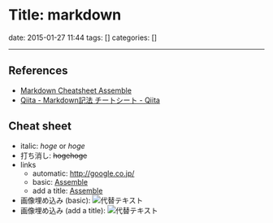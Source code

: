 # Title: markdown

date: 2015-01-27 11:44
tags: []
categories: []

---
## References

* [Markdown Cheatsheet Assemble](http://assemble.io/docs/Cheatsheet-Markdown.html)
* [Qiita - Markdown記法 チートシート - Qiita](http://qiita.com/Qiita/items/c686397e4a0f4f11683d)

## Cheat sheet

* italic:
	*hoge*
	or
	_hoge_
* 打ち消し:
	~~hogehoge~~
* links
	* automatic:
		<http://google.co.jp/>
	* basic:
		[Assemble](http://google.co.jp/)
	* add a title:
		[Assemble](http://google.co.jp/ "title!")
* 画像埋め込み (basic):
	![代替テキスト](画像のURL)
* 画像埋め込み (add a title):
	![代替テキスト](画像のURL "画像タイトル")

